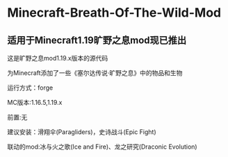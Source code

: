 # Minecraft-Breath-Of-The-Wild-Mod
## 适用于Minecraft1.19旷野之息mod现已推出
这是旷野之息mod1.19.x版本的源代码

为Minecraft添加了一些《塞尔达传说·旷野之息》中的物品和生物

运行方式：forge

MC版本:1.16.5,1.19.x

前置:无

建议安装：滑翔伞(Paragliders)，史诗战斗(Epic Fight)

联动的mod:冰与火之歌(Ice and Fire)、龙之研究(Draconic Evolution)

